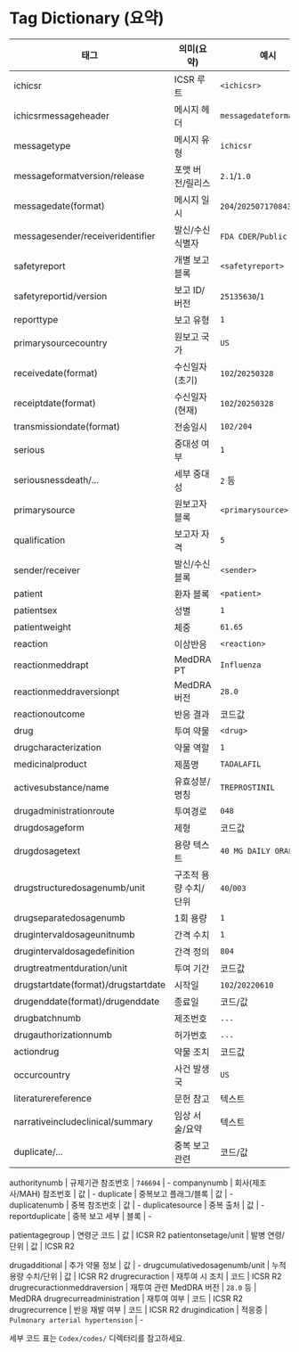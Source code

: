 # Tag Dictionary (요약)

태그 | 의미(요약) | 예시 | 코드/체계
--- | --- | --- | ---
ichicsr | ICSR 루트 | `<ichicsr>` | ICH ICSR
ichicsrmessageheader | 메시지 헤더 | `messagedateformat=204` | ICH ICSR
messagetype | 메시지 유형 | `ichicsr` | -
messageformatversion/release | 포맷 버전/릴리스 | `2.1`/`1.0` | ICH ICSR
messagedate(format) | 메시지 일시 | `204`/`20250717084352` | Date codes(102/203/204)
messagesender/receiveridentifier | 발신/수신 식별자 | `FDA CDER`/`Public Use` | -
safetyreport | 개별 보고 블록 | `<safetyreport>` | ICH ICSR
safetyreportid/version | 보고 ID/버전 | `25135630`/`1` | -
reporttype | 보고 유형 | `1` | Report Type
primarysourcecountry | 원보고 국가 | `US` | ISO 3166-1 alpha-2
receivedate(format) | 수신일자(초기) | `102`/`20250328` | Date codes
receiptdate(format) | 수신일자(현재) | `102`/`20250328` | Date codes
transmissiondate(format) | 전송일시 | `102/204` | Date codes
serious | 중대성 여부 | `1` | Seriousness Flags
seriousnessdeath/... | 세부 중대성 | `2` 등 | Seriousness Flags
primarysource | 원보고자 블록 | `<primarysource>` | -
qualification | 보고자 자격 | `5` | Qualification
sender/receiver | 발신/수신 블록 | `<sender>` | -
patient | 환자 블록 | `<patient>` | -
patientsex | 성별 | `1` | Patient Sex
patientweight | 체중 | `61.65` | -
reaction | 이상반응 | `<reaction>` | MedDRA
reactionmeddrapt | MedDRA PT | `Influenza` | MedDRA
reactionmeddraversionpt | MedDRA 버전 | `28.0` | MedDRA
reactionoutcome | 반응 결과 | 코드값 | Reaction Outcome
drug | 투여 약물 | `<drug>` | -
drugcharacterization | 약물 역할 | `1` | ICSR R2 (role)
medicinalproduct | 제품명 | `TADALAFIL` | -
activesubstance/name | 유효성분/명칭 | `TREPROSTINIL` | -
drugadministrationroute | 투여경로 | `048` | Route codes
drugdosageform | 제형 | 코드값 | EDQM/ICSR
drugdosagetext | 용량 텍스트 | `40 MG DAILY ORAL` | -
drugstructuredosagenumb/unit | 구조적 용량 수치/단위 | `40`/`003` | Unit codes
drugseparatedosagenumb | 1회 용량 | `1` | -
drugintervaldosageunitnumb | 간격 수치 | `1` | -
drugintervaldosagedefinition | 간격 정의 | `804` | Dose Interval Def.
drugtreatmentduration/unit | 투여 기간 | 코드값 | ICSR R2
drugstartdate(format)/drugstartdate | 시작일 | `102`/`20220610` | Date codes
drugenddate(format)/drugenddate | 종료일 | 코드/값 | Date codes
drugbatchnumb | 제조번호 | `...` | -
drugauthorizationnumb | 허가번호 | `...` | -
actiondrug | 약물 조치 | 코드값 | ICSR R2
occurcountry | 사건 발생국 | `US` | ISO 3166-1
literaturereference | 문헌 참고 | 텍스트 | -
narrativeincludeclinical/summary | 임상 서술/요약 | 텍스트 | -
duplicate/... | 중복 보고 관련 | 코드/값 | -

authoritynumb | 규제기관 참조번호 | `746694` | -
companynumb | 회사(제조사/MAH) 참조번호 | 값 | -
duplicate | 중복보고 플래그/블록 | 값 | -
duplicatenumb | 중복 참조번호 | 값 | -
duplicatesource | 중복 출처 | 값 | -
reportduplicate | 중복 보고 세부 | 블록 | -

patientagegroup | 연령군 코드 | 값 | ICSR R2
patientonsetage/unit | 발병 연령/단위 | 값 | ICSR R2

drugadditional | 추가 약물 정보 | 값 | -
drugcumulativedosagenumb/unit | 누적 용량 수치/단위 | 값 | ICSR R2
drugrecuraction | 재투여 시 조치 | 코드 | ICSR R2
drugrecuractionmeddraversion | 재투여 관련 MedDRA 버전 | `28.0` 등 | MedDRA
drugrecurreadministration | 재투여 여부 | 코드 | ICSR R2
drugrecurrence | 반응 재발 여부 | 코드 | ICSR R2
drugindication | 적응증 | `Pulmonary arterial hypertension` | -

세부 코드 표는 `Codex/codes/` 디렉터리를 참고하세요.
